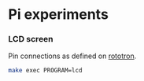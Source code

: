 # Pi experiments

### LCD screen

Pin connections as defined on [rototron](https://www.rototron.info/lcd-display-tutorial-for-raspberry-pi/).

```sh
make exec PROGRAM=lcd
```
